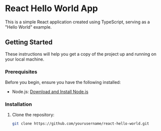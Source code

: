 # React Hello World App

This is a simple React application created using TypeScript, serving as a "Hello World" example.

## Getting Started

These instructions will help you get a copy of the project up and running on your local machine.

### Prerequisites

Before you begin, ensure you have the following installed:

- Node.js: [Download and Install Node.js](https://nodejs.org/)

### Installation

1. Clone the repository:

   ```sh
   git clone https://github.com/yourusername/react-hello-world.git
   ```
